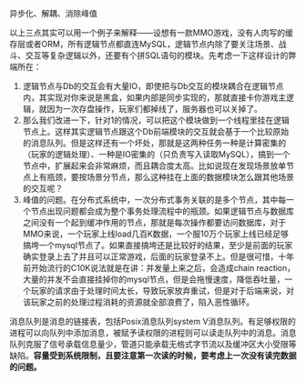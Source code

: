 异步化、解耦、消除峰值

以上三点其实可以用一个例子来解释——设想有一款MMO游戏，没有人肉写的缓存层或者ORM，所有逻辑节点都直连MySQL，逻辑节点内除了要关注场景、战斗、交互等复杂逻辑以外，还要有个拼SQL语句的模块。先考虑一下这样设计的弊端所在：
1. 逻辑节点与Db的交互会有大量IO，即使把与Db交互的模块耦合在逻辑节点内，其实现对你来说是黑盒，如果内部是同步实现的，那就直接卡你游戏主逻辑，就因为一次存盘操作，玩家们都掉线了，服务器也可以关掉了。
2. 那么我们改进一下，针对1的情况，可以把这个模块做到一个线程里挂在逻辑节点上。这样其实逻辑节点跟这个Db前端模块的交互就会基于一个比较原始的消息队列。但是这样还有一个坏处，那就是这两种任务一种是计算密集的（玩家的逻辑处理）、一种是IO密集的（只负责写入读取MySQL），搞到一个节点中，扩展起来会非常麻烦，而且耦合度太高。比如说现在发现场景放单节点上有瓶颈，要按场景分节点，那么这种挂在上面的数据模块怎么跟其他场景的交互呢？
3. 峰值的问题。在分布式系统中，一次分布式事务关联的是多个节点，其中每一个节点出现问题都会成为整个事务处理流程中的瓶颈。如果逻辑节点与数据库之间没有一个起到缓冲作用的节点，那就是每次操作都要访问数据库，对于MMO来说，一个玩家上线load几百K数据，一个服10万个玩家上线已经足够搞垮一个mysql节点了。如果直接搞垮还是比较好的结果，至少是前面的玩家确实登录上去了并且可以正常游戏，后面的玩家登录不上。但是很可惜，十年前开始流行的C10K说法就是在讲：并发量上来之后，会造成chain reaction，大量的并发不会直接挂掉你的mysql节点，但是会拖慢速度，降低吞吐量，一个玩家的请求由于处理时间太长，导致玩家放弃重试，但是对于后端来说，对该玩家之前的处理过程消耗的资源就全部浪费了，陷入恶性循环。

消息队列是消息的链接表，包括Posix消息队列system V消息队列。有足够权限的进程可以向队列中添加消息，被赋予读权限的进程则可以读走队列中的消息。消息队列克服了信号承载信息量少，管道只能承载无格式字节流以及缓冲区大小受限等缺陷。**容量受到系统限制，且要注意第一次读的时候，要考虑上一次没有读完数据的问题。**